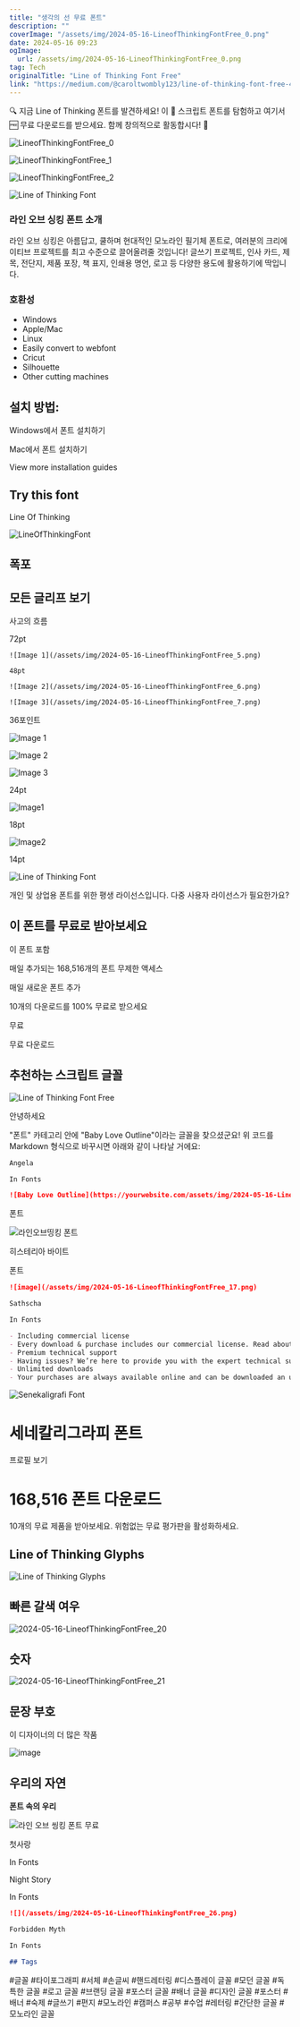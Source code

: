 ```yaml
---
title: "생각의 선 무료 폰트"
description: ""
coverImage: "/assets/img/2024-05-16-LineofThinkingFontFree_0.png"
date: 2024-05-16 09:23
ogImage: 
  url: /assets/img/2024-05-16-LineofThinkingFontFree_0.png
tag: Tech
originalTitle: "Line of Thinking Font Free"
link: "https://medium.com/@caroltwombly123/line-of-thinking-font-free-43471644cbe9"
---
```



🔍 지금 Line of Thinking 폰트를 발견하세요! 이 📁 스크립트 폰트를 탐험하고 여기서 🆓 무료 다운로드를 받으세요. 함께 창의적으로 활동합시다! 🚀

![LineofThinkingFontFree_0](/assets/img/2024-05-16-LineofThinkingFontFree_0.png)

![LineofThinkingFontFree_1](/assets/img/2024-05-16-LineofThinkingFontFree_1.png)

![LineofThinkingFontFree_2](/assets/img/2024-05-16-LineofThinkingFontFree_2.png)



![Line of Thinking Font](/assets/img/2024-05-16-LineofThinkingFontFree_3.png)

### 라인 오브 싱킹 폰트 소개

라인 오브 싱킹은 아름답고, 쿨하며 현대적인 모노라인 필기체 폰트로, 여러분의 크리에이티브 프로젝트를 최고 수준으로 끌어올려줄 것입니다! 글쓰기 프로젝트, 인사 카드, 제목, 전단지, 제품 포장, 책 표지, 인쇄용 명언, 로고 등 다양한 용도에 활용하기에 딱입니다.

### 호환성



- Windows
- Apple/Mac
- Linux
- Easily convert to webfont
- Cricut
- Silhouette
- Other cutting machines

## 설치 방법:

Windows에서 폰트 설치하기

Mac에서 폰트 설치하기



View more installation guides

## Try this font

Line Of Thinking

![LineOfThinkingFont](/assets/img/2024-05-16-LineofThinkingFontFree_4.png)



## 폭포

## 모든 글리프 보기

사고의 흐름

72pt



```
![Image 1](/assets/img/2024-05-16-LineofThinkingFontFree_5.png)

48pt

![Image 2](/assets/img/2024-05-16-LineofThinkingFontFree_6.png)

![Image 3](/assets/img/2024-05-16-LineofThinkingFontFree_7.png)
```



36포인트

![Image 1](/assets/img/2024-05-16-LineofThinkingFontFree_8.png)

![Image 2](/assets/img/2024-05-16-LineofThinkingFontFree_9.png)

![Image 3](/assets/img/2024-05-16-LineofThinkingFontFree_10.png)



24pt

![Image1](/assets/img/2024-05-16-LineofThinkingFontFree_11.png)

18pt

![Image2](/assets/img/2024-05-16-LineofThinkingFontFree_12.png)



14pt

![Line of Thinking Font](/assets/img/2024-05-16-LineofThinkingFontFree_13.png)

개인 및 상업용 폰트를 위한 평생 라이선스입니다. 다중 사용자 라이선스가 필요한가요?

## 이 폰트를 무료로 받아보세요



이 폰트 포함

매일 추가되는 168,516개의 폰트 무제한 액세스

매일 새로운 폰트 추가

10개의 다운로드를 100% 무료로 받으세요



무료

무료 다운로드

## 추천하는 스크립트 글꼴

![Line of Thinking Font Free](/assets/img/2024-05-16-LineofThinkingFontFree_14.png)



안녕하세요

"폰트" 카테고리 안에 "Baby Love Outline"이라는 글꼴을 찾으셨군요! 위 코드를 Markdown 형식으로 바꾸시면 아래와 같이 나타날 거에요:

```markdown
Angela

In Fonts

![Baby Love Outline](https://yourwebsite.com/assets/img/2024-05-16-LineofThinkingFontFree_15.png)
```



폰트

![라인오브띵킹 폰트](/assets/img/2024-05-16-LineofThinkingFontFree_16.png)

히스테리아 바이트

폰트



```markdown
![image](/assets/img/2024-05-16-LineofThinkingFontFree_17.png)

Sathscha

In Fonts

- Including commercial license
- Every download & purchase includes our commercial license. Read about our license.
- Premium technical support
- Having issues? We’re here to provide you with the expert technical support to suit all your needs.
- Unlimited downloads
- Your purchases are always available online and can be downloaded an unlimited number of times.
```



![Senekaligrafi Font](/assets/img/2024-05-16-LineofThinkingFontFree_18.png)

# 세네칼리그라피 폰트

프로필 보기

# 168,516 폰트 다운로드



10개의 무료 제품을 받아보세요. 위험없는 무료 평가판을 활성화하세요.

## Line of Thinking Glyphs

![Line of Thinking Glyphs](/assets/img/2024-05-16-LineofThinkingFontFree_19.png)



## 빠른 갈색 여우

![2024-05-16-LineofThinkingFontFree_20](/assets/img/2024-05-16-LineofThinkingFontFree_20.png)

## 숫자

![2024-05-16-LineofThinkingFontFree_21](/assets/img/2024-05-16-LineofThinkingFontFree_21.png)



## 문장 부호

이 디자이너의 더 많은 작품

![image](/assets/img/2024-05-16-LineofThinkingFontFree_23.png)



## 우리의 자연

**폰트 속의 우리**

![라인 오브 씽킹 폰트 무료](/assets/img/2024-05-16-LineofThinkingFontFree_24.png)

첫사랑



In Fonts

Night Story

In Fonts



```markdown
![](/assets/img/2024-05-16-LineofThinkingFontFree_26.png)

Forbidden Myth

In Fonts

## Tags
```



#글꼴 #타이포그래피 #서체 #손글씨 #핸드레터링 #디스플레이 글꼴 #모던 글꼴 #독특한 글꼴 #로고 글꼴 #브랜딩 글꼴 #포스터 글꼴 #배너 글꼴 #디자인 글꼴 #포스터 #배너 #숙제 #글쓰기 #편지 #모노라인 #캠퍼스 #공부 #수업 #레터링 #간단한 글꼴 #모노라인 글꼴 